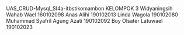 UAS_CRUD-Mysql_SI4a-itbstikomambon
KELOMPOK 3
Widyaningsih Wahab Wael 160102098
Anas Alihi 190102013
Linda Wagola 190102080
Muhammad Syafril Agung Azati 190102092
Boy Olsater Latuwael 190102023
